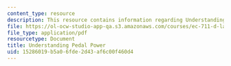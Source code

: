 ```yaml
---
content_type: resource
description: This resource contains information regarding Understanding Pedal Power.
file: https://ol-ocw-studio-app-qa.s3.amazonaws.com/courses/ec-711-d-lab-energy-spring-2011/15286019b5a06fde2d43af6c00f460d4_MITEC_711S11_lab1_pedal.pdf
file_type: application/pdf
resourcetype: Document
title: Understanding Pedal Power
uid: 15286019-b5a0-6fde-2d43-af6c00f460d4
---
```

